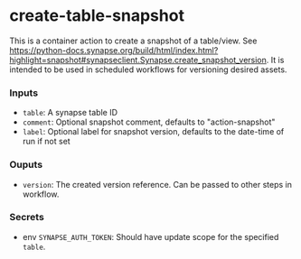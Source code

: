 # create-table-snapshot
This is a container action to create a snapshot of a table/view. 
See https://python-docs.synapse.org/build/html/index.html?highlight=snapshot#synapseclient.Synapse.create_snapshot_version.
It is intended to be used in scheduled workflows for versioning desired assets. 

### Inputs
- `table`: A synapse table ID
- `comment`: Optional snapshot comment, defaults to "action-snapshot"
- `label`: Optional label for snapshot version, defaults to the date-time of run if not set

### Ouputs
- `version`: The created version reference. Can be passed to other steps in workflow.

### Secrets
- env `SYNAPSE_AUTH_TOKEN`: Should have update scope for the specified `table`. 
